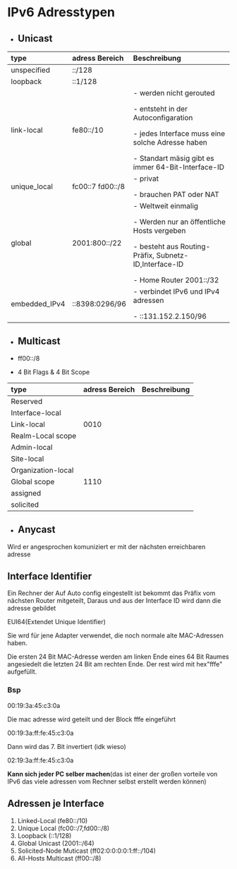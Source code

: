 # IPv6 Adresstypen

- ## Unicast

| type              |   adress Bereich   |   Beschreibung   |
| :---              | :---        | :--- |
| unspecified       |::/128       ||
|loopback           |::1/128      ||
|link-local         |fe80::/10    | - werden nicht gerouted </p>- entsteht in der Autoconfigaration </p>- jedes Interface muss eine solche Adresse haben</p>- Standart mäsig gibt es immer 64-Bit-Interface-ID|
|unique_local       | fc00::7 fd00::/8|    - privat</p>- brauchen PAT oder NAT|
|global             |2001:800::/22|- Weltweit einmalig </p>- Werden nur an öffentliche Hosts vergeben </p>- besteht aus Routing-Präfix, Subnetz-ID,Interface-ID</p>- Home Router 2001::/32|
|embedded_IPv4      |::8398:0296/96|- verbindet IPv6 und IPv4 adressen</p>- ::131.152.2.150/96|

- ## Multicast

- ff00::/8
- 4 Bit Flags & 4 Bit Scope

| type              |   adress Bereich   |   Beschreibung   |
|:---               |:---|:---|
|Reserved           |||
|Interface-local    |||
|Link-local         |0010||
|Realm-Local scope  |||
|Admin-local        |||
|Site-local         |||
|Organization-local |||
|Global scope       |1110||
|assigned           |||
|solicited          |||

- ## Anycast

Wird er angesprochen komuniziert er mit der nächsten erreichbaren adresse

## Interface Identifier

Ein Rechner der Auf Auto config eingestellt ist bekommt das Präfix vom nächsten Router mitgeteilt, Daraus und aus der Interface ID wird dann die adresse gebildet</p>
EUI64(Extendet Unique Identifier)</p>
Sie wrd für jene Adapter verwendet, die noch normale alte MAC-Adressen haben.</p>
Die ersten 24 Bit MAC-Adresse werden am linken Ende eines 64 Bit Raumes angesiedelt die letzten 24 Bit am rechten Ende. Der rest wird mit hex"fffe" aufgefüllt.

### Bsp

00:19:3a:45:c3:0a</p>
Die mac adresse wird geteilt und der Block fffe eingeführt</p>
00:19:3a:ff:fe:45:c3:0a</p>
Dann wird das 7. Bit invertiert (idk wieso)</p>
02:19:3a:ff:fe:45:c3:0a</p>
**Kann sich jeder PC selber machen**(das ist einer der großen vorteile von IPv6 das viele adressen vom Rechner selbst erstellt werden können)

## Adressen je Interface

1) Linked-Local (fe80::/10)
2) Unique Local (fc00::/7,fd00::/8)
3) Loopback (::1/128)
4) Global Unicast (2001::/64)
5) Solicited-Node Muticast (ff02:0:0:0:0:1:ff::/104)
6) All-Hosts Multicast (ff00::/8)

